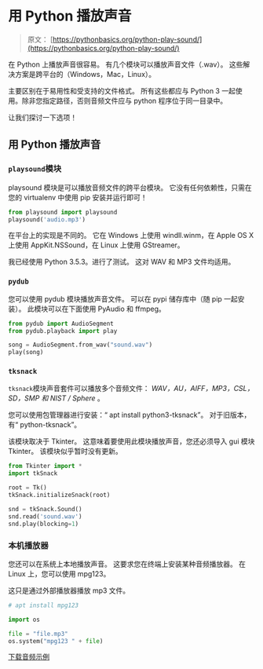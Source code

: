 # 用 Python 播放声音

> 原文： [https://pythonbasics.org/python-play-sound/](https://pythonbasics.org/python-play-sound/)

在 Python 上播放声音很容易。 有几个模块可以播放声音文件（.wav）。
这些解决方案是跨平台的（Windows，Mac，Linux）。

主要区别在于易用性和受支持的文件格式。 所有这些都应与 Python 3 一起使用。除非您指定路径，否则音频文件应与 python 程序位于同一目录中。

让我们探讨一下选项！



## 用 Python 播放声音

### `playsound`模块

playsound 模块是可以播放音频文件的跨平台模块。 它没有任何依赖性，只需在您的 virtualenv 中使用 pip 安装并运行即可！

```py
from playsound import playsound
playsound('audio.mp3')

```

在平台上的实现是不同的。 它在 Windows 上使用 windll.winm，在 Apple OS X 上使用 AppKit.NSSound，在 Linux 上使用 GStreamer。

我已经使用 Python 3.5.3。进行了测试。 这对 WAV 和 MP3 文件均适用。

### `pydub`

您可以使用 pydub 模块播放声音文件。 可以在 pypi 储存库中（随 pip 一起安装）。
此模块可以在下面使用 PyAudio 和 ffmpeg。

```py
from pydub import AudioSegment
from pydub.playback import play

song = AudioSegment.from_wav("sound.wav")
play(song)

```

### `tksnack`

`tksnack`模块声音套件可以播放多个音频文件： _WAV，AU，AIFF，MP3，CSL，SD，SMP 和 NIST / Sphere_ 。

您可以使用包管理器进行安装：“ apt install python3-tksnack”。 对于旧版本，有“ python-tksnack”。

该模块取决于 Tkinter。 这意味着要使用此模块播放声音，您还必须导入 gui 模块 Tkinter。 该模块似乎暂时没有更新。

```py
from Tkinter import *
import tkSnack

root = Tk()
tkSnack.initializeSnack(root)

snd = tkSnack.Sound()
snd.read('sound.wav')
snd.play(blocking=1)

```

### 本机播放器

您还可以在系统上本地播放声音。 这要求您在终端上安装某种音频播放器。 在 Linux 上，您可以使用 mpg123。

这只是通过外部播放器播放 mp3 文件。

```py
# apt install mpg123

import os

file = "file.mp3"
os.system("mpg123 " + file)

```

[下载音频示例](https://social.pythonbasics.org/download-audio-examples/)
